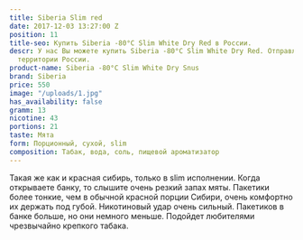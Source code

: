 ```yaml
---
title: Siberia Slim red
date: 2017-12-03 13:27:00 Z
position: 11
title-seo: Купить Siberia -80°C Slim White Dry Red в России.
descr: У нас Вы можете купить Siberia -80°C Slim White Dry Red. Отправляем по всей
  территории России.
product-name: Siberia -80°C Slim White Dry Snus
brand: Siberia
price: 550
image: "/uploads/1.jpg"
has_availability: false
gramm: 13
nicotine: 43
portions: 21
taste: Мята
form: Порционный, сухой, slim
composition: Табак, вода, соль, пищевой ароматизатор
---
```


Такая же как и красная сибирь, только в slim исполнении. Когда открываете банку, то слышите очень резкий запах мяты.
Пакетики более тонкие, чем в обычной красной порции Сибири, очень комфортно их держать под губой.
Никотиновый удар очень сильный.
Пакетиков в банке больше, но они немного меньше.
Подойдет любителями чрезвычайно крепкого табака.